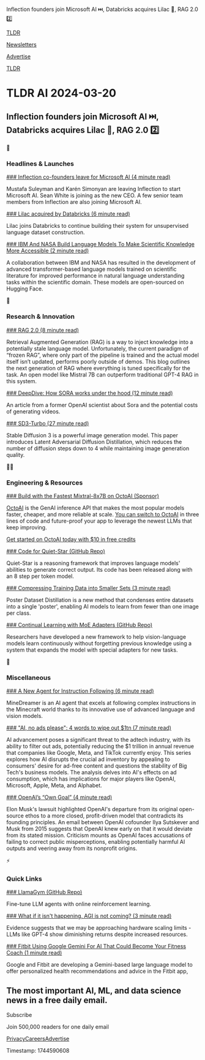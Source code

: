 Inflection founders join Microsoft AI ⏭️, Databricks acquires Lilac 🚀, RAG 2.0 2️⃣

[TLDR](/)

[Newsletters](/newsletters)

[Advertise](https://advertise.tldr.tech/)

[TLDR](/)

# TLDR AI 2024-03-20

## Inflection founders join Microsoft AI ⏭️, Databricks acquires Lilac 🚀, RAG 2.0 2️⃣

🚀

### Headlines & Launches

[### Inflection co-founders leave for Microsoft AI (4 minute read)](https://inflection.ai/the-new-inflection?utm_source=tldrai)

Mustafa Suleyman and Karén Simonyan are leaving Inflection to start Microsoft AI. Sean White is joining as the new CEO. A few senior team members from Inflection are also joining Microsoft AI.

[### Lilac acquired by Databricks (6 minute read)](https://www.databricks.com/blog/lilac-joins-databricks-simplify-unstructured-data-evaluation-generative-ai?utm_source=tldrai)

Lilac joins Databricks to continue building their system for unsupervised language dataset construction.

[### IBM And NASA Build Language Models To Make Scientific Knowledge More Accessible (2 minute read)](https://research.ibm.com/blog/science-expert-LLM?utm_source=tldrai)

A collaboration between IBM and NASA has resulted in the development of advanced transformer-based language models trained on scientific literature for improved performance in natural language understanding tasks within the scientific domain. These models are open-sourced on Hugging Face.

🧠

### Research & Innovation

[### RAG 2.0 (8 minute read)](https://contextual.ai/introducing-rag2/?utm_source=tldrai)

Retrieval Augmented Generation (RAG) is a way to inject knowledge into a potentially stale language model. Unfortunately, the current paradigm of “frozen RAG”, where only part of the pipeline is trained and the actual model itself isn’t updated, performs poorly outside of demos. This blog outlines the next generation of RAG where everything is tuned specifically for the task. An open model like Mistral 7B can outperform traditional GPT-4 RAG in this system.

[### DeepDive: How SORA works under the hood (12 minute read)](https://factorialfunds.com/blog/under-the-hood-how-openai-s-sora-model-works?utm_source=tldrai)

An article from a former OpenAI scientist about Sora and the potential costs of generating videos.

[### SD3-Turbo (27 minute read)](https://arxiv.org/abs/2403.12015?utm_source=tldrai)

Stable Diffusion 3 is a powerful image generation model. This paper introduces Latent Adversarial Diffusion Distillation, which reduces the number of diffusion steps down to 4 while maintaining image generation quality.

👨‍💻

### Engineering & Resources

[### Build with the Fastest Mixtral-8x7B on OctoAI (Sponsor)](https://octo.ai/product/text-generation/?utm_source=tldr&amp;utm_medium=newsletter&amp;utm_campaign=text-gen)

[OctoAI](https://octo.ai/product/text-generation/?utm_source=tldr&utm_medium=newsletter&utm_campaign=text-gen) is the GenAI inference API that makes the most popular models faster, cheaper, and more reliable at scale. [You can switch to OctoAI](https://octo.ai/product/text-generation/?utm_source=tldr&utm_medium=newsletter&utm_campaign=text-gen) in three lines of code and future-proof your app to leverage the newest LLMs that keep improving.

[Get started on OctoAI today with $10 in free credits](https://octo.ai/product/text-generation/?utm_source=tldr&utm_medium=newsletter&utm_campaign=text-gen)

[### Code for Quiet-Star (GitHub Repo)](https://github.com/ezelikman/quiet-star?utm_source=tldrai)

Quiet-Star is a reasoning framework that improves language models' abilities to generate correct output. Its code has been released along with an 8 step per token model.

[### Compressing Training Data into Smaller Sets (3 minute read)](https://vision.huji.ac.il/podd/?utm_source=tldrai)

Poster Dataset Distillation is a new method that condenses entire datasets into a single 'poster', enabling AI models to learn from fewer than one image per class.

[### Continual Learning with MoE Adapters (GitHub Repo)](https://github.com/jiazuoyu/moe-adapters4cl?utm_source=tldrai)

Researchers have developed a new framework to help vision-language models learn continuously without forgetting previous knowledge using a system that expands the model with special adapters for new tasks.

🎁

### Miscellaneous

[### A New Agent for Instruction Following (6 minute read)](https://sites.google.com/view/minedreamer/main?utm_source=tldrai)

MineDreamer is an AI agent that excels at following complex instructions in the Minecraft world thanks to its innovative use of advanced language and vision models.

[### "AI, no ads please": 4 words to wipe out $1tn (7 minute read)](https://12challenges.substack.com/p/ai-no-ads-please-4-words-to-wipe?utm_source=tldrai)

AI advancement poses a significant threat to the adtech industry, with its ability to filter out ads, potentially reducing the $1 trillion in annual revenue that companies like Google, Meta, and TikTok currently enjoy. This series explores how AI disrupts the crucial ad inventory by appealing to consumers' desire for ad-free content and questions the stability of Big Tech's business models. The analysis delves into AI's effects on ad consumption, which has implications for major players like OpenAI, Microsoft, Apple, Meta, and Alphabet.

[### OpenAI’s “Own Goal” (4 minute read)](https://garymarcus.substack.com/p/openais-own-goal?utm_source=tldrai)

Elon Musk's lawsuit highlighted OpenAI's departure from its original open-source ethos to a more closed, profit-driven model that contradicts its founding principles. An email between OpenAI cofounder Ilya Sutskever and Musk from 2015 suggests that OpenAI knew early on that it would deviate from its stated mission. Criticism mounts as OpenAI faces accusations of failing to correct public misperceptions, enabling potentially harmful AI outputs and veering away from its nonprofit origins.

⚡️

### Quick Links

[### LlamaGym (GitHub Repo)](https://github.com/KhoomeiK/LlamaGym?utm_source=tldrai)

Fine-tune LLM agents with online reinforcement learning.

[### What if it isn't happening, AGI is not coming? (3 minute read)](https://www.mindprison.cc/p/what-if-agi-is-not-coming?utm_source=tldrai)

Evidence suggests that we may be approaching hardware scaling limits - LLMs like GPT-4 show diminishing returns despite increased resources.

[### Fitbit Using Google Gemini For AI That Could Become Your Fitness Coach (1 minute read)](https://www.pcmag.com/news/fitbit-using-google-gemini-for-new-ai-that-could-become-your-fitness-coach?utm_source=tldrai)

Google and Fitbit are developing a Gemini-based large language model to offer personalized health recommendations and advice in the Fitbit app,

## The most important AI, ML, and data science news in a free daily email.

Subscribe

Join 500,000 readers for one daily email

[Privacy](/privacy)[Careers](https://jobs.ashbyhq.com/tldr.tech)[Advertise](/ai/advertise)

Timestamp: 1744590608